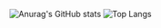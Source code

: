 ![Anurag's GitHub stats](https://github-readme-stats.vercel.app/api?username=viniciucosmos&theme=transparent&show_icons=true)
![Top Langs](https://github-readme-stats.vercel.app/api/top-langs/?username=viniciucosmos&theme=transparent&show_progress=true)

